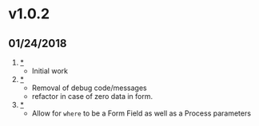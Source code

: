 # v1.0.2
##  01/24/2018

1. [*](#new)
    * Initial work
2. [*](#minor)
    * Removal of debug code/messages
    * refactor in case of zero data in form.
3. [*](#minor)
    * Allow for `where` to be a Form Field as well as a Process parameters

